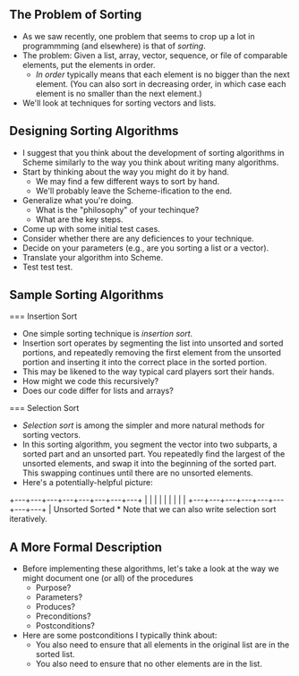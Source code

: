 The Problem of Sorting
----------------------

* As we saw recently, one problem that seems to crop up a lot in 
  programmming (and elsewhere) is that of *sorting*.
* The problem:
  Given a list, array, vector, sequence, or file of comparable elements,
  put the elements in order.
    * *In order* typically means that each element is no bigger than
    the next element.  (You can also sort in decreasing order, in
    which case each element is no smaller than the next element.)
* We'll look at techniques for sorting vectors and lists.

Designing Sorting Algorithms
----------------------------

* I suggest that you think about the development of sorting algorithms in Scheme similarly to the way you think about writing many algorithms.
* Start by thinking about the way you might do it by hand.
    * We may find a few different ways to sort by hand.
    * We'll probably leave the Scheme-ification to the end.
* Generalize what you're doing.  
    * What is the "philosophy" of your techinque?
    * What are the key steps.
* Come up with some initial test cases.
* Consider whether there are any deficiences to your technique.
* Decide on your parameters (e.g., are you sorting a list or a vector).
* Translate your algorithm into Scheme.
* Test test test.

Sample Sorting Algorithms
-------------------------

=== Insertion Sort

* One simple sorting technique is *insertion sort*.   
* Insertion sort operates by segmenting the list into unsorted and sorted portions,
  and repeatedly removing the first element from the unsorted portion 
  and inserting it into the correct place in the sorted portion.
* This may be likened to the way typical card players sort their hands.
* How might we code this recursively?
* Does our code differ for lists and arrays?

=== Selection Sort

* *Selection sort* is among the simpler and more natural methods for 
  sorting vectors.
* In this sorting algorithm, you segment the vector into two 
  subparts, a sorted part and an unsorted part.  You repeatedly find the 
  largest of the unsorted elements, and swap it into the 
  beginning of the sorted part.  This swapping continues until there are no
  unsorted elements.
* Here's a potentially-helpful picture:
<boxcode>
+---+---+---+---+---+---+---+---+
|   |   |   |   |   |   |   |   |
+---+---+---+---+---+---+---+---+
                    |
     Unsorted           Sorted
</boxcode>
* Note that we can also write selection sort iteratively.

A More Formal Description
-------------------------

* Before implementing these algorithms, let's
  take a look at the way we might document one (or all) of the procedures
    * Purpose?
    * Parameters?
    * Produces?
    * Preconditions?
    * Postconditions?
* Here are some postconditions I typically think about:
    * You also need to ensure that all elements in the original
    list are in the sorted list.
    * You also need to ensure that no other elements are in the list.

